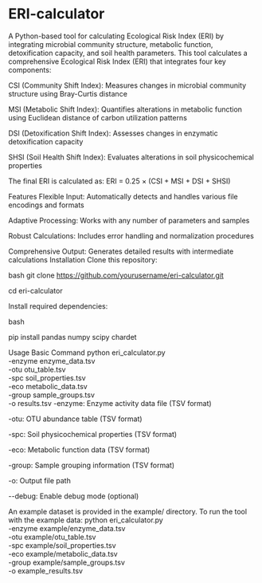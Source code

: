 # ERI-calculator
A Python-based tool for calculating Ecological Risk Index (ERI) by integrating microbial community structure, metabolic function, detoxification capacity, and soil health parameters.
This tool calculates a comprehensive Ecological Risk Index (ERI) that integrates four key components:

CSI (Community Shift Index): Measures changes in microbial community structure using Bray-Curtis distance

MSI (Metabolic Shift Index): Quantifies alterations in metabolic function using Euclidean distance of carbon utilization patterns

DSI (Detoxification Shift Index): Assesses changes in enzymatic detoxification capacity

SHSI (Soil Health Shift Index): Evaluates alterations in soil physicochemical properties

The final ERI is calculated as:
ERI = 0.25 × (CSI + MSI + DSI + SHSI)

Features
Flexible Input: Automatically detects and handles various file encodings and formats

Adaptive Processing: Works with any number of parameters and samples

Robust Calculations: Includes error handling and normalization procedures

Comprehensive Output: Generates detailed results with intermediate calculations
Installation
Clone this repository:

bash
git clone https://github.com/yourusername/eri-calculator.git

cd eri-calculator

Install required dependencies:

bash

pip install pandas numpy scipy chardet

Usage
Basic Command
python eri_calculator.py \
    -enzyme enzyme_data.tsv \
    -otu otu_table.tsv \
    -spc soil_properties.tsv \
    -eco metabolic_data.tsv \
    -group sample_groups.tsv \
    -o results.tsv
-enzyme: Enzyme activity data file (TSV format)

-otu: OTU abundance table (TSV format)

-spc: Soil physicochemical properties (TSV format)

-eco: Metabolic function data (TSV format)

-group: Sample grouping information (TSV format)

-o: Output file path

--debug: Enable debug mode (optional)

An example dataset is provided in the example/ directory. To run the tool with the example data:
python eri_calculator.py \
    -enzyme example/enzyme_data.tsv \
    -otu example/otu_table.tsv \
    -spc example/soil_properties.tsv \
    -eco example/metabolic_data.tsv \
    -group example/sample_groups.tsv \
    -o example_results.tsv
